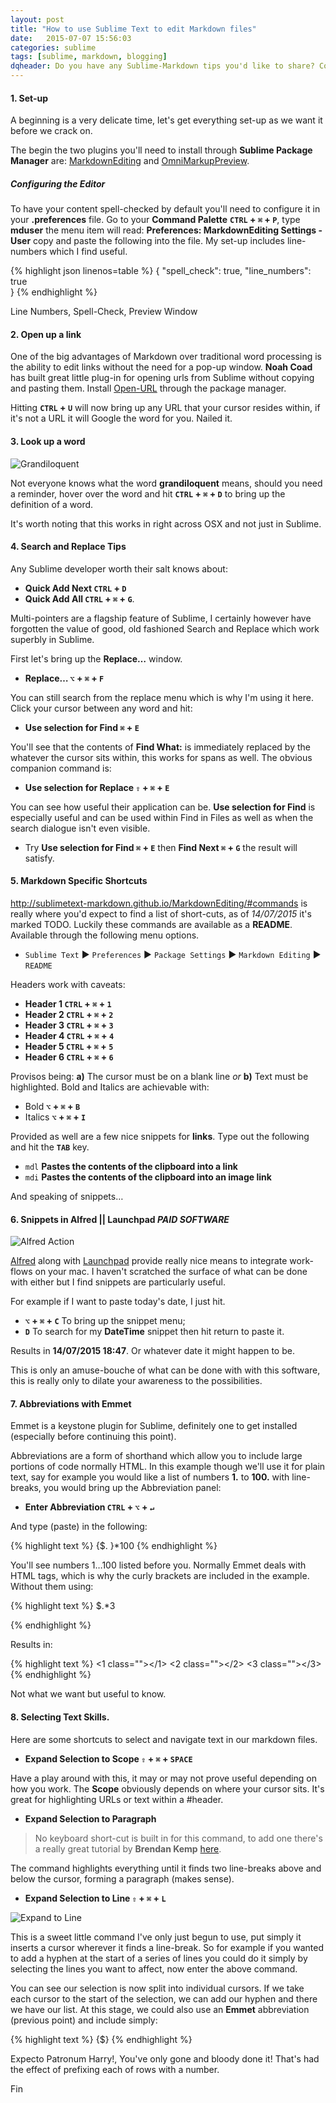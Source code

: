 ```yaml
---
layout: post
title: "How to use Sublime Text to edit Markdown files"
date:   2015-07-07 15:56:03
categories: sublime
tags: [sublime, markdown, blogging]
dqheader: Do you have any Sublime-Markdown tips you'd like to share? Cos I'd love to here them.
---
```


#### 1. Set-up

A beginning is a very delicate time, let's get everything set-up as we want it before we crack on.

The begin the two plugins you'll need to install through __Sublime Package Manager__ are: [MarkdownEditing](http://sublimetext-markdown.github.io/MarkdownEditing/#installation) and [OmniMarkupPreview](https://github.com/timonwong/OmniMarkupPreviewer#installation).

##### Configuring the Editor

To have your content spell-checked by default you'll need to configure it in your __.preferences__ file. Go to your __Command Palette__ __`CTRL` + `⌘` + `P`__, type __mduser__ the menu item will read: __Preferences: MarkdownEditing Settings - User__ copy and paste the following into the file. My set-up includes line-numbers which I find useful.

{% highlight json linenos=table %}
{
    "spell_check": true,
    "line_numbers": true   
}
{% endhighlight %}

Line Numbers, Spell-Check, Preview Window

#### 2. Open up a link

One of the big advantages of Markdown over traditional word processing is the ability to edit links without the need for a pop-up window. __Noah Coad__ has built great little plug-in for opening urls from Sublime without copying and pasting them. Install [Open-URL](https://github.com/noahcoad/open-url) through the package manager.

Hitting __`CTRL` + `U`__ will now bring up any URL that your cursor resides within, if it's not a URL it will Google the word for you. Nailed it.

#### 3. Look up a word

![Grandiloquent](http://imagizer.imageshack.us/v2/1280xq90/540/7gBhAD.png "Grandiloquent")

Not everyone knows what the word __grandiloquent__ means, should you need a reminder, hover over the word and hit __`CTRL` + `⌘` + `D`__ to bring up the definition of a word. 

It's worth noting that this works in right across OSX and not just in Sublime. 

#### 4. Search and Replace Tips

Any Sublime developer worth their salt knows about:

- __Quick Add Next `CTRL` + `D`__ 
- __Quick Add All `CTRL` + `⌘` + `G`__. 

Multi-pointers are a flagship feature of Sublime, I certainly however have forgotten the value of good, old fashioned Search and Replace which work superbly in Sublime. 

First let's bring up the __Replace…__ window.

- __Replace… `⌥` + `⌘` + `F`__

You can still search from the replace menu which is why I'm using it here. Click your cursor between any word and hit:

- __Use selection for Find `⌘` + `E`__

You'll see that the contents of __Find What:__ is immediately replaced by the whatever the cursor sits within, this works for spans as well. The obvious companion command is:

- __Use selection for Replace `⇧` + `⌘` + `E`__

You can see how useful their application can be. __Use selection for Find__ is especially useful and can be used within Find in Files as well as when the search dialogue isn't even visible.

- Try __Use selection for Find `⌘` + `E`__ then __Find Next `⌘` + `G`__ the result will satisfy.

#### 5. Markdown Specific Shortcuts

http://sublimetext-markdown.github.io/MarkdownEditing/#commands is really where you'd expect to find a list of short-cuts, as of _14/07/2015_ it's marked TODO. Luckily these commands are available as a __README__. Available through the following menu options.

- `Sublime Text` ► `Preferences` ► `Package Settings` ► `Markdown Editing` ► `README`

Headers work with caveats:

- __Header 1 `CTRL` + `⌘` + `1`__
- __Header 2 `CTRL` + `⌘` + `2`__
- __Header 3 `CTRL` + `⌘` + `3`__
- __Header 4 `CTRL` + `⌘` + `4`__
- __Header 5 `CTRL` + `⌘` + `5`__
- __Header 6 `CTRL` + `⌘` + `6`__

Provisos being: __a)__ The cursor must be on a blank line _or_ __b)__ Text must be highlighted. Bold and Italics are achievable with:

- Bold __`⌥` +  `⌘` + `B`__
- Italics __`⌥` +  `⌘` + `I`__

Provided as well are a few nice snippets for __links__. Type out the following and hit the __`TAB`__ key.

- `mdl` __Pastes the contents of the clipboard into a link__ 
- `mdi` __Pastes the contents of the clipboard into an image link__

And speaking of snippets…

#### 6. Snippets in Alfred || Launchpad _PAID SOFTWARE_

![Alfred Action](https://www.dropbox.com/s/ljmohhhqqrd752y/albertsnippet.gif?dl=0&raw=1 "Alfred Action")

[Alfred](http://www.alfredapp.com/powerpack/) along with [Launchpad](https://www.obdev.at/products/launchbar/index.html) provide really nice means to integrate work-flows on your mac. I haven't scratched the surface of what can be done with either but I find snippets are particularly useful.

For example if I want to paste today's date, I just hit.

- __`⌥` + `⌘` + `C`__ To bring up the snippet menu;
- __`D`__ To search for my __DateTime__ snippet then hit return to paste it.

Results in __14/07/2015 18:47__. Or whatever date it might happen to be.

This is only an amuse-bouche of what can be done with with this software, this is really only to dilate your awareness to the possibilities.

#### 7. Abbreviations with Emmet

Emmet is a keystone plugin for Sublime, definitely one to get installed (especially before continuing this point).

Abbreviations are a form of shorthand which allow you to include large portions of code normally HTML. In this example though we'll use it for plain text, say for example you would like a list of numbers __1.__ to __100.__ with line-breaks, you would bring up the Abbreviation panel:

- __Enter Abbreviation `CTRL` + `⌥` + `↵`__

And type (paste) in the following:

{% highlight text %}
{$.
}*100
{% endhighlight %}

You'll see numbers 1…100 listed before you. Normally Emmet deals with HTML tags, which is why the curly brackets are included in the example. Without them using:

{% highlight text %}
$.*3

{% endhighlight %}

Results in:

{% highlight text %}
<1 class=""></1>
<2 class=""></2>
<3 class=""></3>
{% endhighlight %}

Not what we want but useful to know.

#### 8. Selecting Text Skills.

Here are some shortcuts to select and navigate text in our markdown files.

- __Expand Selection to Scope `⇧` + `⌘` + `SPACE`__

Have a play around with this, it may or may not prove useful depending on how you work. The __Scope__ obviously depends on where your cursor sits. It's great for highlighting URLs or text within a #header.

- __Expand Selection to Paragraph__

> No keyboard short-cut is built in for this command, to add one there's a really great tutorial by __Brendan Kemp__ [here](http://brendankemp.com/essays/how-to-add-a-shortcut-for-any-command-in-sublime-text/).

The command highlights everything until it finds two line-breaks above and below the cursor, forming a paragraph (makes sense).

- __Expand Selection to Line `⇧` + `⌘` + `L`__

![Expand to Line](https://www.dropbox.com/s/s24e6nhpnhiim1l/expandtoline640.gif?dl=0&raw=1 "Expand to Line")

This is a sweet little command I've only just begun to use, put simply it inserts a cursor wherever it finds a line-break. So for example if you wanted to add a hyphen at the start of a series of lines you could do it simply by selecting the lines you want to affect, now enter the above command.

You can see our selection is now split into individual cursors. If we take each cursor to the start of the selection, we can add our hyphen and there we have our list. At this stage, we could also use an __Emmet__ abbreviation (previous point) and include simply:

{% highlight text %}
{$}
{% endhighlight %}

Expecto Patronum Harry!, You've only gone and bloody done it! That's had the effect of prefixing each of rows with a number. 

<aside class="fin">Fin</aside>